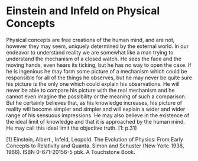 # Einstein and Infeld on Physical Concepts

      

Physical concepts are free creations of the human mind, and are not, however they may seem, uniquely determined by the external world. In our endeavor to understand reality we are somewhat like a man trying to understand the mechanism of a closed watch. He sees the face and the moving hands, even hears its ticking, but he has no way to open the case. If he is ingenious he may form some picture of a mechanism which could be responsible for all of the things he observes, but he may never be quite sure his picture is the only one which could explain his observations. He will never be able to compare his picture with the real mechanism and he cannot even imagine the possibility or the meaning of such a comparison. But he certainly believes that, as his knowledge increases, his picture of reality will become simpler and simpler and will explain a wider and wider range of his sensuous impressions. He may also believe in the existence of the ideal limit of knowledge and that it is approached by the human mind. He may call this ideal limit the objective truth.   \[1: p.31\]

      

\[1\] Einstein, Albert., Infeld, Leopold. The Evolution of Physics: From Early Concepts to Relativity and Quanta. Simon and Schuster (New York: 1938, 1966). ISBN 0-671-20156-5 pbk. A Touchstone Book.